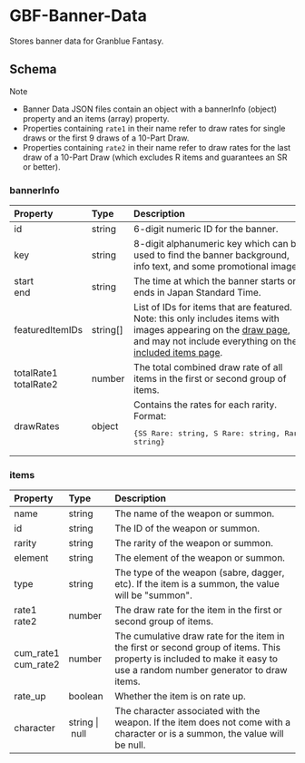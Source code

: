 # GBF-Banner-Data
Stores banner data for Granblue Fantasy.

## Schema
> [!NOTE]
> - Banner Data JSON files contain an object with a bannerInfo (object) property and an items (array) property.
> - Properties containing `rate1` in their name refer to draw rates for single draws or the first 9 draws of a 10-Part Draw.
> - Properties containing `rate2` in their name refer to draw rates for the last draw of a 10-Part Draw (which excludes R items and guarantees an SR or better).

### bannerInfo
| Property                   | Type     | Description                                                                                                                                                                                                                                                             |
|:---------------------------|:---------|:------------------------------------------------------------------------------------------------------------------------------------------------------------------------------------------------------------------------------------------------------------------------|
| id                         | string   | 6-digit numeric ID for the banner.                                                                                                                                                                                                                                      |
| key                        | string   | 8-digit alphanumeric key which can be used to find the banner background, info text, and some promotional images.                                                                                                                                                       |
| start <br> end             | string   | The time at which the banner starts or ends in Japan Standard Time.                                                                                                                                                                                                     |
| featuredItemIDs            | string[] | List of IDs for items that are featured. Note: this only includes items with images appearing on the [draw page](https://game.granbluefantasy.jp/#gacha), and may not include everything on the [included items page](https://game.granbluefantasy.jp/#gacha/selected). |
| totalRate1 <br> totalRate2 | number   | The total combined draw rate of all items in the first or second group of items.                                                                                                                                                                                        |
| drawRates                  | object   | Contains the rates for each rarity. Format: <pre lang="yaml">{SS Rare: string, S Rare: string, Rare: string}</pre>|

### items
| Property                 | Type                     | Description                                                                                                                                                            |
|:-------------------------|:-------------------------|:-----------------------------------------------------------------------------------------------------------------------------------------------------------------------|
| name                     | string                   | The name of the weapon or summon.                                                                                                                                      |
| id                       | string                   | The ID of the weapon or summon.                                                                                                                                        |
| rarity                   | string                   | The rarity of the weapon or summon.                                                                                                                                    |
| element                  | string                   | The element of the weapon or summon.                                                                                                                                   |
| type                     | string                   | The type of the weapon (sabre, dagger, etc). If the item is a summon, the value will be "summon".                                                                      |
| rate1 <br> rate2         | number                   | The draw rate for the item in the first or second group of items.                                                                                                      |
| cum_rate1 <br> cum_rate2 | number                   | The cumulative draw rate for the item in the first or second group of items. This property is included to make it easy to use a random number generator to draw items. |
| rate_up                  | boolean                  | Whether the item is on rate up.                                                                                                                                        |
| character                | string&nbsp;\|&nbsp;null | The character associated with the weapon. If the item does not come with a character or is a summon, the value will be null.                                           |
